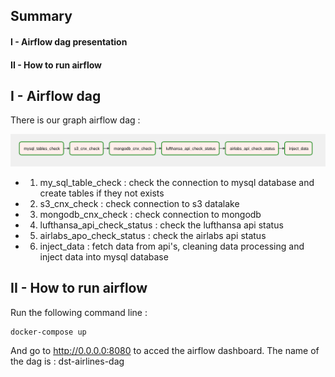 ## Summary
#### I - Airflow dag presentation
#### II - How to run airflow

## I - Airflow dag
There is our graph airflow dag : 

![Alt Text](readme_assests/airflow_dag_graph.png)

- 1. my_sql_table_check : check the connection to mysql database and create tables if they not exists
- 2. s3_cnx_check : check connection to s3 datalake
- 3. mongodb_cnx_check : check connection to mongodb
- 4. lufthansa_api_check_status : check the lufthansa api status
- 5. airlabs_apo_check_status : check the airlabs api status
- 6. inject_data : fetch data from api's, cleaning data processing and inject data into mysql database

## II - How to run airflow

Run the following command line :
```
docker-compose up
```

And go to http://0.0.0.0:8080 to acced the airflow dashboard. The name of the dag is : dst-airlines-dag


